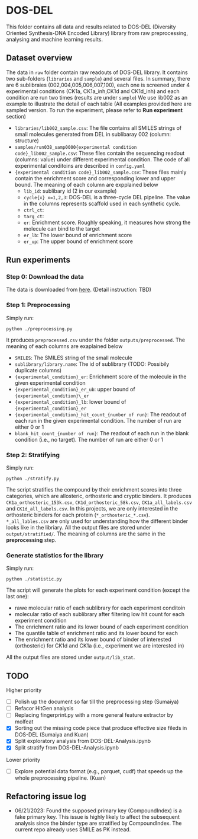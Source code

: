 # DOS-DEL

This folder contains all data and results related to DOS-DEL (Diversity Oriented Synthesis-DNA Encoded Library) library from raw preprocessing, analysing and machine learning results.

## Dataset overview
The data in `raw` folder contain raw readouts of DOS-DEL library. It contains two sub-folders (`libraries` and `sample`) and several files. In summary, there are 6 sublibraies (002,004,005,006,007,100), each one is screened under 4 experimental conditions (CK1a, CK1a_inh,CK1d and CK1d_inh) and each condition are run two times (results are under `sample`)
We use lib002 as an example to illustrate the detail of each table (All examples provided here are sampled version. To run the experiment, please refer to **Run experiment** section)

- `libraries/lib002_sample.csv`: The file contains all SMILES strings of small molecules generated from DEL in sublibaray 002 (column: structure)
- `samples/run038_samp0000{experimental condition code}_lib002_sample.csv`: These files contain the sequencing readout (columns: value) under different experimental condition. The code of all experimental conditoins are described in `config.yaml` 
- `{experimental condition code}_lib002_sample.csv`: These files mainly contain the enrichment score and corresponding lower and upper bound.  The meaning of each column are expplained below
  - `lib_id`: sublibary id (2 in our example)
  - `cycle{x} x=1,2,3`: DOS-DEL is a three-cycle DEL pipeline. The value in the columns represents scaffold used in each synthetic cycle.
  - `ctrl_ct`:
  - `targ_ct`:
  - `er`: Enrichment score. Roughly speaking, it measures how strong the molecule can bind to the target
  - `er_lb`: The lower bound of enrichment score
  - `er_up`: The upper bound of enrichment score


## Run experiments
### Step 0: Download the data
The data is downloaded from [here](http://chembio-dev-02:3838/del-app/). (Detail instruction: TBD)

### Step 1: Preprocessing
Simply run:
```
python ./preprocessing.py
```
It produces `preprocessed.csv` under the folder `outputs/preprocessed`. The meaning of each columns are exaplained below
- `SMILES`: The SMILES string of the small molecule
- `sublibrary/library.name`: The id of sublibrary (TODO: Possibily duplicate columns)
- `{experimental_condition}_er`: Enrichment score of the molecule in the given experimental condition
- `{experimental_condition}_er_ub`: upper bound of `{experimental_condition}\_er`
- `{experimental_condition}_lb`: lower bound of `{experimental_condition}_er`
- `{experimental_condition}_hit_count_{number of run}`: The readout of each run in the given experimental condition. The number of run are either 0 or 1
- `blank_hit_count_{number of run}`: The readout of each run in the blank condition (i.e., no target). The number of run are either 0 or 1

### Step 2: Stratifying
Simply run:
```
python ./stratify.py
```
The script stratifies the compound by their enrichment scores into three categories, which are allosteric, orthosteric and cryptic binders. It produces `CK1a_orthosteric_153k.csv`, `CK1d_orthosteric_58k.csv`, `CK1a_all_labels.csv` and `CK1d_all_labels.csv`. In this projects, we are only interested in the orthosteric binders for each protein (`*_orthosteric_*.csv`). `*_all_lables.csv` are only used for understanding how the different binder looks like in the libriary. All the output files are stored under `output/stratified/`. The meaning of columns are the same in the **preprocessing** step.

### Generate statistics for the library
Simply run:
```
python ./statistic.py
```
The script will generate the plots for each experiment condition (except the last one):
  - rawe molecular ratio of each sublibrary for each experiment conditoin 
  - molecular ratio of each sublibrary after filtering low hit count for each experiment condition
  - The enrichment ratio and its lower bound of each experiment condition
  - The quantile table of enrichment ratio and its lower bound for each
  - The enrichment ratio and its lower bound of binder of interested (orthosteric) for CK1d and CK1a (i.e., experiment we are interested in)

All the output files are stored under `output/lib_stat`.

## TODO
Higher priority
- [ ] Polish up the document so far till the preprocessing step (Sumaiya)
- [ ] Refacor HitGen analysis
- [ ] Replacing fingerprint.py with a more general feature extractor by molfeat 
- [x] Sorting out the missing code piece that produce effective size fileds in DOS-DEL (Sumaiya and Kuan)
- [x] Split exploratory analysis from DOS-DEL-Analysis.ipynb
- [x] Split stratify from DOS-DEL-Analysis.ipynb

Lower priority
- [ ] Explore potential data format (e.g., parquet, cudf) that speeds up the whole preprocessing pipeline. (Kuan)

## Refactoring issue log
- 06/21/2023:  Found the supposed primary key (CompoundIndex) is a fake primary key. This issue is highly likely to affect the subsequent analysis since the binder type are stratified by CompoundIndex. The current repo already uses SMILE as PK instead. 

